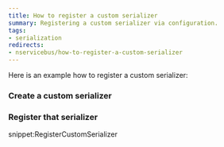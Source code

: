 ```yaml
---
title: How to register a custom serializer
summary: Registering a custom serializer via configuration.
tags: 
- serialization
redirects:
- nservicebus/how-to-register-a-custom-serializer
---
```


Here is an example how to register a custom serializer:

### Create a custom serializer

<!-- import CustomSerializer --> 

### Register that serializer

snippet:RegisterCustomSerializer





